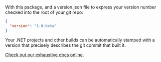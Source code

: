 With this package, and a version.json file to express your version number
checked into the root of your git repo:

```json
{
  "version": "1.0-beta"
}
```

Your .NET projects and other builds can be automatically stamped with a
version that precisely describes the git commit that built it.

[Check out our exhaustive docs online](https://dotnet.github.io/Nerdbank.GitVersioning/).
